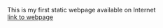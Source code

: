 This is my first static webpage available on Internet <br>
[link to webpage](http://bafbal.github.io "link to webpage")
